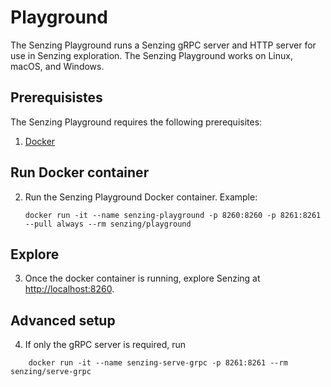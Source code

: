 # Playground

The Senzing Playground runs a Senzing gRPC server and HTTP server for use in Senzing exploration.
The Senzing Playground works on Linux, macOS, and Windows.

## Prerequisistes

The Senzing Playground requires the following prerequisites:

1. [Docker]

## Run Docker container

2. Run the Senzing Playground Docker container.
   Example:

    ```console
    docker run -it --name senzing-playground -p 8260:8260 -p 8261:8261 --pull always --rm senzing/playground

    ```

## Explore

3. Once the docker container is running, explore Senzing at [http://localhost:8260].

## Advanced setup

4. If only the gRPC server is required, run

```console
    docker run -it --name senzing-serve-grpc -p 8261:8261 --rm senzing/serve-grpc

```

[Docker]: https://github.com/senzing-garage/knowledge-base/blob/main/WHATIS/docker.md
[http://localhost:8260]: http://localhost:8260
